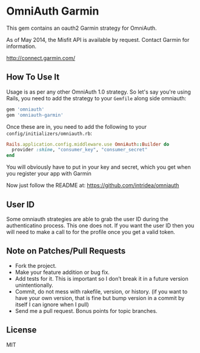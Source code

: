 # OmniAuth Garmin

This gem contains an oauth2 Garmin strategy for OmniAuth.

As of May 2014, the Misfit API is available by request. Contact Garmin for information.  

http://connect.garmin.com/


## How To Use It

Usage is as per any other OmniAuth 1.0 strategy. So let's say you're using Rails, you need to add the strategy to your `Gemfile` along side omniauth:

```ruby
gem 'omniauth'
gem 'omniauth-garmin'
```

Once these are in, you need to add the following to your `config/initializers/omniauth.rb`:

```ruby
Rails.application.config.middleware.use OmniAuth::Builder do
  provider :shine, "consumer_key", "consumer_secret"
end
```

You will obviously have to put in your key and secret, which you get when you register your app with Garmin

Now just follow the README at: https://github.com/intridea/omniauth


## User ID

Some omniauth strategies are able to grab the user ID during the
authenticatino process. This one does not. If you want the user ID then
you will need to make a call to for the profile once you get a valid
token.


## Note on Patches/Pull Requests

- Fork the project.
- Make your feature addition or bug fix.
- Add tests for it. This is important so I don’t break it in a future version unintentionally.
- Commit, do not mess with rakefile, version, or history. (if you want to have your own version, that is fine but bump version in a commit by itself I can ignore when I pull)
- Send me a pull request. Bonus points for topic branches.


## License

MIT
